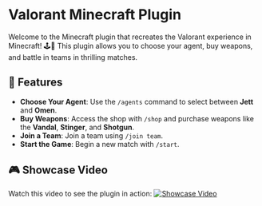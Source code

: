 # Valorant Minecraft Plugin

Welcome to the Minecraft plugin that recreates the Valorant experience in Minecraft! 🕹️🔫 This plugin allows you to choose your agent, buy weapons, and battle in teams in thrilling matches.

## 📌 Features

- **Choose Your Agent**: Use the `/agents` command to select between **Jett** and **Omen**.
- **Buy Weapons**: Access the shop with `/shop` and purchase weapons like the **Vandal**, **Stinger**, and **Shotgun**.
- **Join a Team**: Join a team using `/join team`.
- **Start the Game**: Begin a new match with `/start`.

## 🎮 Showcase Video
Watch this video to see the plugin in action:
[![Showcase Video](https://img.youtube.com/vi/T3NhDJecKBs/0.jpg)](https://www.youtube.com/watch?v=T3NhDJecKBs)
